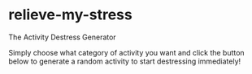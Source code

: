 # relieve-my-stress
 
The Activity Destress Generator

Simply choose what category of activity you want and click the button below to generate a random activity to start destressing immediately!